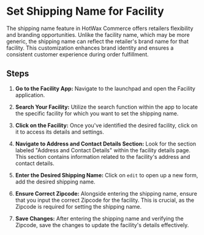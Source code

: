 # Set Shipping Name for Facility

The shipping name feature in HotWax Commerce offers retailers flexibility and branding opportunities. Unlike the facility name, which may be more generic, the shipping name can reflect the retailer's brand name for that facility. This customization enhances brand identity and ensures a consistent customer experience during order fulfillment.

## Steps

1. **Go to the Facility App:** Navigate to the launchpad and open the Facility application.

2. **Search Your Facility:** Utilize the search function within the app to locate the specific facility for which you want to set the shipping name.

3. **Click on the Facility:** Once you've identified the desired facility, click on it to access its details and settings.

4. **Navigate to Address and Contact Details Section:** Look for the section labeled "Address and Contact Details" within the facility details page. This section contains information related to the facility's address and contact details.

5. **Enter the Desired Shipping Name:** Click on `edit` to open up a new form, add the desired shipping name.

6. **Ensure Correct Zipcode:** Alongside entering the shipping name, ensure that you input the correct Zipcode for the facility. This is crucial, as the Zipcode is required for setting the shipping name.

7. **Save Changes:** After entering the shipping name and verifying the Zipcode, save the changes to update the facility's details effectively.
